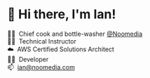 <h1>👋&nbsp;Hi there, I'm Ian!</h1>

👨‍🍳&nbsp;&nbsp;Chief cook and bottle-washer [@Noomedia](https://github.com/noomedia/) </br>
👨‍🏫&nbsp;&nbsp;Technical Instructor </br>
☁️&nbsp;&nbsp;AWS Certified Solutions Architect</br>
🧑‍💻&nbsp;&nbsp;Developer </br>
📫&nbsp;&nbsp;[ian@noomedia.com](mailto:ian@noomedia.com) </br>
